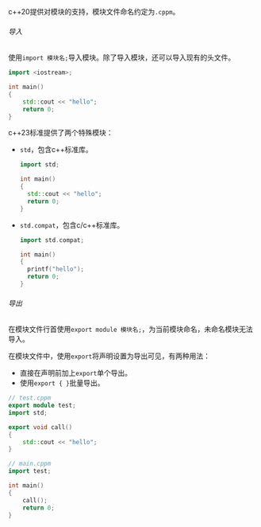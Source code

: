c++20提供对模块的支持，模块文件命名约定为`.cppm`。

###### 导入

使用`import 模块名;`导入模块。除了导入模块，还可以导入现有的头文件。

```cpp
import <iostream>;

int main()
{
	std::cout << "hello";
	return 0;
}
```

c++23标准提供了两个特殊模块：

* `std`，包含c++标准库。

  ```cpp
  import std;
  
  int main()
  {
  	std::cout << "hello";
  	return 0;
  }
  ```

* `std.compat`，包含c/c++标准库。

  ```cpp
  import std.compat;
  
  int main()
  {
  	printf("hello");
  	return 0;
  }
  ```

###### 导出

在模块文件行首使用`export module 模块名;`，为当前模块命名，未命名模块无法导入。

在模块文件中，使用`export`将声明设置为导出可见，有两种用法：

* 直接在声明前加上`export`单个导出。
* 使用`export { }`批量导出。

```cpp
// test.cppm
export module test;
import std;

export void call()
{
	std::cout << "hello";
}

// main.cppm
import test;

int main()
{
	call();
	return 0;
}
```







